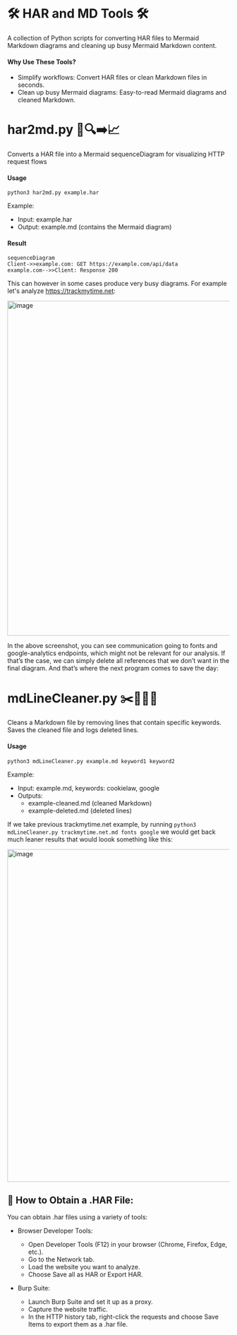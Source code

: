 # 🛠️ HAR and MD Tools 🛠️
A collection of Python scripts for converting HAR files to Mermaid Markdown diagrams and cleaning up busy Mermaid Markdown content.

#### Why Use These Tools?
- Simplify workflows: Convert HAR files or clean Markdown files in seconds.
- Clean up busy Mermaid diagrams: Easy-to-read Mermaid diagrams and cleaned Markdown.


# har2md.py 📂🔍➡️📈
Converts a HAR file into a Mermaid sequenceDiagram for visualizing HTTP request flows

#### Usage
    python3 har2md.py example.har

Example:
- Input: example.har
- Output: example.md (contains the Mermaid diagram)

#### Result

    sequenceDiagram
    Client->>example.com: GET https://example.com/api/data
    example.com-->>Client: Response 200

This can however in some cases produce very busy diagrams. For example let's analyze https://trackmytime.net:

<img width="759" alt="image" src="https://github.com/user-attachments/assets/6e975eba-a10e-4b0c-9316-5d2a48291d73" />

In the above screenshot, you can see communication going to fonts and google-analytics endpoints, which might not be relevant for our analysis. If that’s the case, we can simply delete all references that we don’t want in the final diagram. And that’s where the next program comes to save the day:

# mdLineCleaner.py ✂️📄🧹✅
Cleans a Markdown file by removing lines that contain specific keywords. Saves the cleaned file and logs deleted lines.

#### Usage
    python3 mdLineCleaner.py example.md keyword1 keyword2

Example:
- Input: example.md, keywords: cookielaw, google
- Outputs:
  - example-cleaned.md (cleaned Markdown)
  - example-deleted.md (deleted lines)

If we take previous trackmytime.net example, by running ```python3 mdLineCleaner.py trackmytime.net.md fonts google``` we would get back much leaner results that would loook something like this:

<img width="754" alt="image" src="https://github.com/user-attachments/assets/fb410b28-ce8f-4bb4-bcd4-2684715985b9" />


## 🧐 How to Obtain a .HAR File:
You can obtain .har files using a variety of tools:

- Browser Developer Tools:
  - Open Developer Tools (F12) in your browser (Chrome, Firefox, Edge, etc.).
  - Go to the Network tab.
  - Load the website you want to analyze.
  - Choose Save all as HAR or Export HAR.

- Burp Suite:
  - Launch Burp Suite and set it up as a proxy.
  - Capture the website traffic.
  - In the HTTP history tab, right-click the requests and choose Save Items to export them as a .har file.
